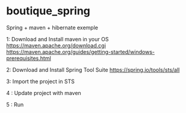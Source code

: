 # boutique_spring

Spring + maven + hibernate exemple

1: Download and Install maven in your OS 
https://maven.apache.org/download.cgi
https://maven.apache.org/guides/getting-started/windows-prerequisites.html

2: Download and Install Spring Tool Suite 
https://spring.io/tools/sts/all

3: Import the project in STS

4 : Update project with maven

5 : Run